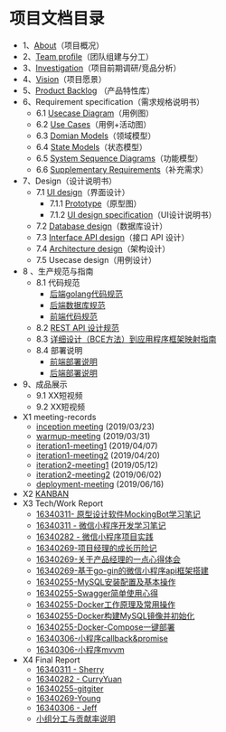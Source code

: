 # 项目文档目录
- 1、[About](about.md)（项目概况）
- 2、[Team profile](team-profile.md)（团队组建与分工）
- 3、[Investigation](产品调研文档_v1.0.md)（项目前期调研/竞品分析）
- 4、[Vision](vision.md)（项目愿景）
- 5、[Product Backlog](product_backlog.md) （产品特性库）
- 6、Requirement specification（需求规格说明书）
    - 6.1 [Usecase Diagram](use-case/README.md#用例图)（用例图）
    - 6.2 [Use Cases](use-case/README.md#用例)（用例+活动图）
    - 6.3 [Domian Models](domain-model/README.md)（领域模型）
    - 6.4 [State Models](state-models/README.md)（状态模型）
    - 6.5 [System Sequence Diagrams](SSD/README.md)（功能模型）
    - 6.6 [Supplementary Requirements](supplementary_requirements.md)（补充需求）
- 7、Design（设计说明书）
    - 7.1 [UI design](https://org.modao.cc/app/f0ebac717798611817ec540d3532bab4#screen=sB92589E8A31557559884765)（界面设计）
      - 7.1.1 [Prototype](https://org.modao.cc/app/f0ebac717798611817ec540d3532bab4#screen=sB92589E8A31557559884765)（原型图）
      - 7.1.2 [UI design specification](./ui-design.md)（UI设计说明书）
    - 7.2 [Database design](imgs/db_design.png)（数据库设计）
    - 7.3 [Interface API design](api/README.md)（接口 API 设计）
    - 7.4 [Architecture design](SAD/SAD.md)（架构设计）
    - 7.5 Usecase design（用例设计）
- 8 、生产规范与指南
    - 8.1 代码规范
      - [后端golang代码规范](后端代码规范.md#go语言编写规范)
      - [后端数据库规范](后端代码规范.md#数据库规范)
      - [前端代码规范](前端代码规范.md)
    - 8.2 [REST API 设计规范](后端代码规范.md#接口规范)
    - 8.3 [详细设计（BCE方法）到应用程序框架映射指南](BCE.md)
    - 8.4 部署说明
      - [前端部署说明](https://github.com/swsad-dalaotelephone/miniProgram/blob/master/README.md)
      - [后端部署说明](https://github.com/swsad-dalaotelephone/Server/blob/master/README.md)
- 9、成品展示
    - 9.1 XX短视频
    - 9.2 XX短视频
- X1 meeting-records
    - [inception meeting](./meeting-record/inception-meeting) (2019/03/23)
    - [warmup-meeting](./meeting-record/warmup-meeting) (2019/03/31)
    - [iteration1-meeting1](./meeting-record/iteration1-meeting1) (2019/04/07)
    - [iteration1-meeting2](./meeting-record/iteration1-meeting2) (2019/04/20)
    - [iteration2-meeting1](./meeting-record/iteration2-meeting1) (2019/05/12)
    - [iteration2-meeting2](./meeting-record/iteration2-meeting2) (2019/06/02)
    - [deployment-meeting](./meeting-record/deployment-meeting) (2019/06/16)
- X2 [KANBAN](kanban.md)
- X3 Tech/Work Report
    - [16340311- 原型设计软件MockingBot学习笔记](https://yuandi-sherry.github.io/2019/05/18/原型设计软件MockingBot学习笔记/)
    - [16340311 - 微信小程序开发学习笔记](https://yuandi-sherry.github.io/2019/06/27/微信小程序开发学习笔记/)
    - [16340282 - 微信小程序项目实践](<https://blog.csdn.net/happy990/article/details/93785010>)
    - [16340269-项目经理的成长历险记](https://blog.csdn.net/weixin_43828428/article/details/94310464)
    - [16340269-关于产品经理的一点心得体会](https://blog.csdn.net/weixin_43828428/article/details/94310582)
    - [16340269-基于go-gin的微信小程序api框架搭建](https://blog.csdn.net/weixin_43828428/article/details/94294049)
    - [16340255-MySQL安装配置及基本操作](https://gitgiter.github.io/2019/06/18/MySQL安装配置及基本操作)
    - [16340255-Swagger简单使用心得](https://gitgiter.github.io/2019/06/01/Swagger简单使用心得)
    - [16340255-Docker工作原理及常用操作](https://gitgiter.github.io/2019/06/26/Docker工作原理及常用操作)
    - [16340255-Docker构建MySQL镜像并初始化](https://gitgiter.github.io/2019/06/29/Docker构建MySQL镜像并初始化)
    - [16340255-Docker-Compose一键部署](https://gitgiter.github.io/2019/06/30/Docker-Compose一键部署)
    - [16340306-小程序callback&promise](https://www.jianshu.com/p/61ec20d5be1e)
    - [16340306-小程序mvvm](https://www.jianshu.com/p/c1b32c02be09)
- X4 Final Report
    - [16340311 - Sherry](./personal-reports/16340311-finalReport.md)
    - [16340282 - CurryYuan](<https://blog.csdn.net/happy990/article/details/94300713>)
    - [16340255-gitgiter](./personal-reports/16340255-gitgiter.md)
    - [16340269-Young](./personal-reports/16340269-report.md)
    - [16340306 - Jeff](./personal-reports/16340306-report.md)
    - [小组分工与贡献率说明](./小组分工与贡献率说明.md)
